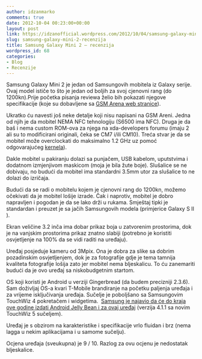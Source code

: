 ```yaml
---
author: idzanmarko
comments: true
date: 2012-10-04 00:23:00+00:00
layout: post
link: https://idzanofficial.wordpress.com/2012/10/04/samsung-galaxy-mini-2-recenzija/
slug: samsung-galaxy-mini-2-recenzija
title: Samsung Galaxy Mini 2 – recenzija
wordpress_id: 68
categories:
- Blog
- Recenzije
---
```


Samsung Galaxy Mini 2 je jedan od Samsungovih mobitela iz Galaxy serije. Ovaj model ističe to što je jedan od boljih za svoj cjenovni rang (do 1200kn).Prije početka pisanja reviewa želio bih pokazati njegove specifikacije (koje su dobavljene sa [GSM Arena web stranice](http://www.gsmarena.com/samsung_galaxy_mini_2_s6500-3883.php)).  
  
Ukratko ću navesti još neke detalje koji nisu napisani na GSM Areni. Jedna od njih je da mobitel NEMA NFC tehnologiju (S6500 ima NFC). Druga je da baš i nema custom ROM-ova za njega na xda-developers forumu (imaju 2 ali su to modificirani originali, čeka se CM7 i/ili CM10). Treća stvar je da se mobitel može overclockati do maksimalno 1.2 GHz uz pomoć odgovarajućeg [kernela](http://forum.xda-developers.com/showthread.php?t=1768622)).  
  
Dakle mobitel u pakiranju dolazi sa punjačem, USB kabelom, uputstvima i dodatnom izmjenjivom maskicom (moja je bila žute boje). Slušalice se ne dobivaju, no budući da mobitel ima standardni 3.5mm utor za slušalice to ne dolazi do izričaja.  
  
Budući da se radi o mobitelu kojem je cjenovni rang do 1200kn, možemo očekivati da je mobitel lošije izrade. Čak i naprotiv, mobitel je dobro napravljen i pogodan je da se lako drži u rukama. Smještaj tipki je standardan i preuzet je sa jačih Samsungovih modela (primjerice Galaxy S II ).  
  
Ekran veličine 3.2 inča ima dobar prikaz boja u zatvorenim prostorima, dok je na vanjskim prostorima prikaz znatno slabiji (potrebno je koristiti osvjetljenje na 100% da se vidi raditi na uređaju).  
  
Uređaj posjeduje kameru od 3Mpix. Ona je dobra za slike sa dobrim pozadinskim osvjetljenjem, dok je za fotografije gdje je tema tamnija kvaliteta fotografije lošija zato jer mobitel nema bljeskalicu. To ću zanemariti budući da je ovo uređaj sa niskobudgetnim startom.  
  
OS koji koristi je Android u verziji Gingerbread (da budem precizniji 2.3.6). Sam doživljaj OS-a kvari T-Mobile brandiranje na početku paljenja uređaja i za vrijeme isključivanja uređaja. Sučelje je poboljšano sa Samsungovim TouchWiz 4 pokretačem i widgetima.  [Samsung je najavio da će do kraja ove godine izdati Android Jelly Bean i za ovaj uređaj](http://www.sammobile.com/2012/09/24/samsung-to-update-11-phones-and-4-tablets-to-android-4-1-1-jelly-bean/) (verzija 4.1.1 sa novim TouchWiz 5 sučeljem).  
  
Uređaj je s obzirom na karakteristike i specifikacije vrlo fluidan i brz (nema lagga u nekim aplikacijama i u samome sučelju).  
  
Ocjena uređaja (sveukupna) je 9 / 10. Razlog za ovu ocjenu je nedostatak bljeskalice.
